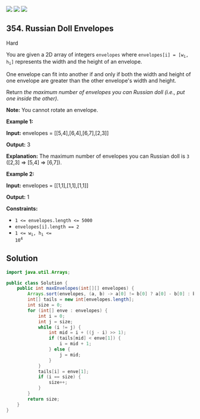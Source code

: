 [![](https://img.shields.io/github/stars/javadev/LeetCode-in-Java?label=Stars&style=flat-square)](https://github.com/javadev/LeetCode-in-Java)
[![](https://img.shields.io/github/forks/javadev/LeetCode-in-Java?label=Fork%20me%20on%20GitHub%20&style=flat-square)](https://github.com/javadev/LeetCode-in-Java/fork)
[![](https://img.shields.io/badge/-LeetCode%20in%20Kotlin-blue?style=flat-square)](https://github.com/javadev/LeetCode-in-Kotlin)

## 354\. Russian Doll Envelopes

Hard

You are given a 2D array of integers `envelopes` where <code>envelopes[i] = [w<sub>i</sub>, h<sub>i</sub>]</code> represents the width and the height of an envelope.

One envelope can fit into another if and only if both the width and height of one envelope are greater than the other envelope's width and height.

Return _the maximum number of envelopes you can Russian doll (i.e., put one inside the other)_.

**Note:** You cannot rotate an envelope.

**Example 1:**

**Input:** envelopes = \[\[5,4],[6,4],[6,7],[2,3]]

**Output:** 3

**Explanation:** The maximum number of envelopes you can Russian doll is `3` ([2,3] => [5,4] => [6,7]).

**Example 2:**

**Input:** envelopes = \[\[1,1],[1,1],[1,1]]

**Output:** 1

**Constraints:**

*   `1 <= envelopes.length <= 5000`
*   `envelopes[i].length == 2`
*   <code>1 <= w<sub>i</sub>, h<sub>i</sub> <= 10<sup>4</sup></code>

## Solution

```java
import java.util.Arrays;

public class Solution {
    public int maxEnvelopes(int[][] envelopes) {
        Arrays.sort(envelopes, (a, b) -> a[0] != b[0] ? a[0] - b[0] : b[1] - a[1]);
        int[] tails = new int[envelopes.length];
        int size = 0;
        for (int[] enve : envelopes) {
            int i = 0;
            int j = size;
            while (i != j) {
                int mid = i + ((j - i) >> 1);
                if (tails[mid] < enve[1]) {
                    i = mid + 1;
                } else {
                    j = mid;
                }
            }
            tails[i] = enve[1];
            if (i == size) {
                size++;
            }
        }
        return size;
    }
}
```